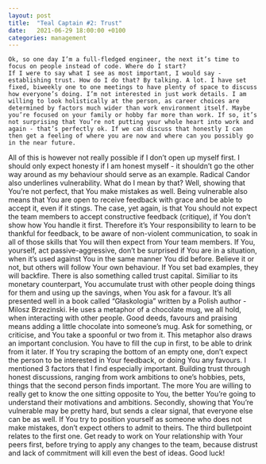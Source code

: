 ```yaml
---
layout: post
title:  "Teal Captain #2: Trust"
date:   2021-06-29 18:00:00 +0100
categories: management
---
```


	Ok, so one day I’m a full-fledged engineer, the next it’s time to focus on people instead of code. Where do I start?
	If I were to say what I see as most important, I would say - establishing trust. How do I do that? By talking. A lot. I have set fixed, biweekly one to one meetings to have plenty of space to discuss how everyone’s doing. I’m not interested in just work details. I am willing to look holistically at the person, as career choices are determined by factors much wider than work environment itself. Maybe you’re focused on your family or hobby far more than work. If so, it’s not surprising that You’re not putting your whole heart into work and again - that’s perfectly ok. If we can discuss that honestly I can then get a feeling of where you are now and where can you possibly go in the near future.
All of this is however not really possible if I don’t open up myself first. I should only expect honesty if I am honest myself - it shouldn’t go the other way around as my behaviour should serve as an example.
	Radical Candor also underlines vulnerability. What do I mean by that? Well, showing that You’re not perfect, that You make mistakes as well. Being vulnerable also means that You are open to receive feedback with grace and be able to accept it, even if it stings. The case, yet again, is that You should not expect the team members to accept constructive feedback (critique), if You don’t show how You handle it first. Therefore it’s Your responsibility to learn to be thankful for feedback, to be aware of non-violent communication, to soak in all of those skills that You will then expect from Your team members. If You, yourself, act passive-aggressive, don’t be surprised if You are in a situation, when it’s used against You in the same manner You did before. Believe it or not, but others will follow Your own behaviour. If You set bad examples, they will backfire.
	There is also something called trust capital. Similiar to its monetary counterpart, You accumulate trust with other people doing things for them and using up the savings, when You ask for a favour. It’s all presented well in a book called “Głaskologia” written by a Polish author - Milosz Brzezinski. He uses a metaphor of a chocolate mug, we all hold, when interacting with other people. Good deeds, favours and praising means adding a little chocolate into someone’s mug. Ask for something, or criticise, and You take a spoonful or two from it. This metaphor also draws an important conclusion. You have to fill the cup in first, to be able to drink from it later. If You try scraping the bottom of an empty one, don’t expect the person to be interested in Your feedback, or doing You any favours.
	I mentioned 3 factors that I find especially important. Building trust through honest discussions, ranging from work ambitions to one’s hobbies, pets, things that the second person finds important. The more You are willing to really get to know the one sitting opposite to You, the better You’re going to understand their motivations and ambitions. Secondly, showing that You’re vulnerable may be pretty hard, but sends a clear signal, that everyone else can be as well. If You try to position yourself as someone who does not make mistakes, don’t expect others to admit to theirs. The third bulletpoint relates to the first one. Get ready to work on Your relationship with Your peers first, before trying to apply any changes to the team, because distrust and lack of commitment will kill even the best of ideas. Good luck!